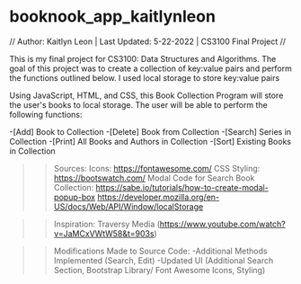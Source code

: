 # booknook_app_kaitlynleon
// Author: Kaitlyn Leon | Last Updated: 5-22-2022 | CS3100 Final Project  //

This is my final project for CS3100: Data Structures and Algorithms. The goal of this project
was to create a collection of key:value pairs and perform the functions outlined below. I 
used local storage to store key:value pairs

Using JavaScript, HTML, and CSS, this Book Collection Program will store the user's books to
local storage. The user will be able to perform the following functions: 

-[Add] Book to Collection
-[Delete] Book from Collection
-[Search] Series in Collection
-[Print] All Books and Authors in Collection
-[Sort] Existing Books in Collection


>>Sources: 
 Icons: https://fontawesome.com/
 CSS Styling: https://bootswatch.com/
 Modal Code for Search Book Collection: https://sabe.io/tutorials/how-to-create-modal-popup-box
 https://developer.mozilla.org/en-US/docs/Web/API/Window/localStorage
 
 >>Inspiration: Traversy Media (https://www.youtube.com/watch?v=JaMCxVWtW58&t=903s)

>>Modifications Made to Source Code: 
-Additional Methods Implemented (Search, Edit)
-Updated UI (Additional Search Section, Bootstrap Library/ Font Awesome Icons, Styling)
 
